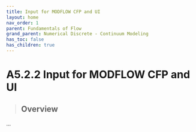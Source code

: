 ```yaml
---
title: Input for MODFLOW CFP and UI
layout: home
nav_order: 1
parent: Fundamentals of Flow
grand_parent: Numerical Discrete - Continuum Modeling
has_toc: false
has_children: true
---
```


<script
  src="https://cdn.mathjax.org/mathjax/latest/MathJax.js?config=TeX-AMS-MML_HTMLorMML"
  type="text/javascript">
</script>

# A5.2.2 Input for MODFLOW CFP and UI


> ## Overview
>

...

